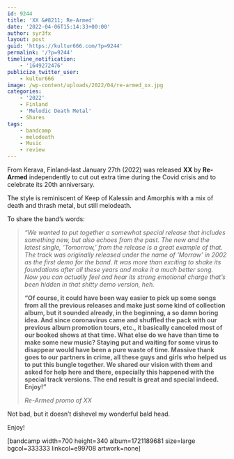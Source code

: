 ```yaml
---
id: 9244
title: 'XX &#8211; Re-Armed'
date: '2022-04-06T15:14:33+00:00'
author: syr3fx
layout: post
guid: 'https://kultur666.com/?p=9244'
permalink: '/?p=9244'
timeline_notification:
    - '1649272476'
publicize_twitter_user:
    - kultur666
image: /wp-content/uploads/2022/04/re-armed_xx.jpg
categories:
    - '2022'
    - Finland
    - 'Melodic Death Metal'
    - Shares
tags:
    - bandcamp
    - melodeath
    - Music
    - review
---
```


From Kerava, Finland–last January 27th (2022) was released **XX** by **Re-Armed** independently to cut out extra time during the Covid crisis and to celebrate its 20th anniversary.

The style is reminiscent of Keep of Kalessin and Amorphis with a mix of death and thrash metal, but still melodeath.

To share the band’s words:

> *“We wanted to put together a somewhat special release that includes something new, but also echoes from the past. The new and the latest single, ‘Tomorrow,’ from the release is a great example of that. The track was originally released under the name of ‘Morrow’ in 2002 as the first demo for the band. It was more than exciting to shake its foundations after all these years and make it a much better song. Now you can actually feel and hear its strong emotional charge that’s been hidden in that shitty demo version, heh.*
> 
> **“Of course, it could have been way easier to pick up some songs from all the previous releases and make just some kind of collection album, but it sounded already, in the beginning, a so damn boring idea. And since coronavirus came and shuffled the pack with our previous album promotion tours, etc., it basically canceled most of our booked shows at that time. What else do we have than time to make some new music? Staying put and waiting for some virus to disappear would have been a pure waste of time. Massive thank goes to our partners in crime, all these guys and girls who helped us to put this bungle together. We shared our vision with them and asked for help here and there, especially this happened with the special track versions. The end result is great and special indeed. Enjoy!”**
> 
> <cite>Re-Armed promo of XX</cite>

Not bad, but it doesn’t dishevel my wonderful bald head.

Enjoy!

\[bandcamp width=700 height=340 album=1721189681 size=large bgcol=333333 linkcol=e99708 artwork=none\]